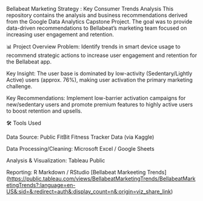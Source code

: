 Bellabeat Marketing Strategy : Key Consumer Trends Analysis
This repository contains the analysis and business recommendations derived from the Google Data Analytics Capstone Project. The goal was to provide data-driven recommendations to Bellabeat’s marketing team focused on increasing user engagement and retention.



📊 Project Overview
Problem: Identify trends in smart device usage to recommend strategic actions to increase user engagement and retention for the Bellabeat app.

Key Insight: The user base is dominated by low-activity (Sedentary/Lightly Active) users (approx. 76%), making user activation the primary marketing challenge.

Key Recommendations: Implement low-barrier activation campaigns for new/sedentary users and promote premium features to highly active users to boost retention and upsells.



🛠️ Tools Used

Data Source: Public FitBit Fitness Tracker Data (via Kaggle)

Data Processing/Cleaning: Microsoft Excel / Google Sheets

Analysis & Visualization: Tableau Public

Reporting: R Markdown / RStudio
[Bellabeat Markeeting Trends] (https://public.tableau.com/views/BellabeatMarketingTrends/BellabeatMarketingTrends?:language=en-US&:sid=&:redirect=auth&:display_count=n&:origin=viz_share_link)
